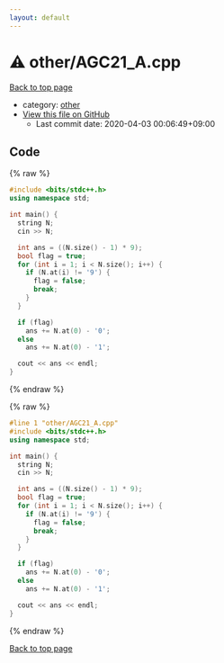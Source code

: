 ```yaml
---
layout: default
---
```


<!-- mathjax config similar to math.stackexchange -->
<script type="text/javascript" async
  src="https://cdnjs.cloudflare.com/ajax/libs/mathjax/2.7.5/MathJax.js?config=TeX-MML-AM_CHTML">
</script>
<script type="text/x-mathjax-config">
  MathJax.Hub.Config({
    TeX: { equationNumbers: { autoNumber: "AMS" }},
    tex2jax: {
      inlineMath: [ ['$','$'] ],
      processEscapes: true
    },
    "HTML-CSS": { matchFontHeight: false },
    displayAlign: "left",
    displayIndent: "2em"
  });
</script>

<script type="text/javascript" src="https://cdnjs.cloudflare.com/ajax/libs/jquery/3.4.1/jquery.min.js"></script>
<script src="https://cdn.jsdelivr.net/npm/jquery-balloon-js@1.1.2/jquery.balloon.min.js" integrity="sha256-ZEYs9VrgAeNuPvs15E39OsyOJaIkXEEt10fzxJ20+2I=" crossorigin="anonymous"></script>
<script type="text/javascript" src="../../assets/js/copy-button.js"></script>
<link rel="stylesheet" href="../../assets/css/copy-button.css" />


# :warning: other/AGC21_A.cpp

<a href="../../index.html">Back to top page</a>

* category: <a href="../../index.html#795f3202b17cb6bc3d4b771d8c6c9eaf">other</a>
* <a href="{{ site.github.repository_url }}/blob/master/other/AGC21_A.cpp">View this file on GitHub</a>
    - Last commit date: 2020-04-03 00:06:49+09:00




## Code

<a id="unbundled"></a>
{% raw %}
```cpp
#include <bits/stdc++.h>
using namespace std;

int main() {
  string N;
  cin >> N;

  int ans = ((N.size() - 1) * 9);
  bool flag = true;
  for (int i = 1; i < N.size(); i++) {
    if (N.at(i) != '9') {
      flag = false;
      break;
    }
  }

  if (flag)
    ans += N.at(0) - '0';
  else
    ans += N.at(0) - '1';

  cout << ans << endl;
}
```
{% endraw %}

<a id="bundled"></a>
{% raw %}
```cpp
#line 1 "other/AGC21_A.cpp"
#include <bits/stdc++.h>
using namespace std;

int main() {
  string N;
  cin >> N;

  int ans = ((N.size() - 1) * 9);
  bool flag = true;
  for (int i = 1; i < N.size(); i++) {
    if (N.at(i) != '9') {
      flag = false;
      break;
    }
  }

  if (flag)
    ans += N.at(0) - '0';
  else
    ans += N.at(0) - '1';

  cout << ans << endl;
}

```
{% endraw %}

<a href="../../index.html">Back to top page</a>

